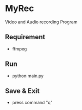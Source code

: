 # MyRec
Video and Audio recording Program
## Requirement
- ffmpeg
## Run
- python main.py
## Save & Exit
- press command "q"
